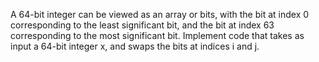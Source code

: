 A 64-bit integer can be viewed as an array or bits, with the bit at index 0 corresponding to the least significant bit, and the bit at index 63 corresponding to the most significant bit. Implement code that takes as input a 64-bit integer x, and swaps the bits at indices i and j.
